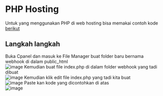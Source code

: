 # PHP Hosting

Untuk yang menggunakan PHP di web hosting bisa memakai contoh kode [berikut](index.php)

## Langkah langkah
Buka Cpanel dan masuk ke File Manager buat folder baru bernama webhook di dalam public_html  
![image](https://github.com/whatsauth/webhook/assets/11188109/1a39bd75-1f86-4b38-a068-8becc87f087e)
Kemudian buat file index.php di dalam folder webhook yang tadi dibuat  
![image](https://github.com/whatsauth/webhook/assets/11188109/a90824d4-f75e-4948-97c9-c2f1d6e19780)
Kemudian klik edit file index.php yang tadi kita buat  
![image](https://github.com/whatsauth/webhook/assets/11188109/d5d348ab-17af-4c31-abbe-9e53ac54d919)
Paste kan kode yang dicontohkan di atas  
![image](https://github.com/whatsauth/webhook/assets/11188109/948872f9-9775-4e6c-a025-03dfc6f04bd0)

